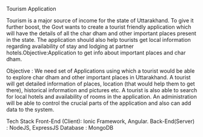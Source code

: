 Tourism Application

Tourism is a major source of income for the state of Uttarakhand. To give it further boost, the Govt wants to create a tourist friendly application which will have the details of all the char dham and other important places present in the state. The application should also help tourists get local information regarding availability of stay and lodging at partner hotels.Objective:Application to get info about important places and char dham.

Objective : We need set of Applications using which a tourist would be able to explore char dham and other important places in Uttarakhand. A tourist will get detailed information of places, location (that would help them to get there), historical information and pictures etc. A tourist is also able to search for local hotels and availability of rooms in the application. An administration will be able to control the crucial parts of the application and also can add data to the system.

Tech Stack Front-End (Client): Ionic Framework, Angular. Back-End(Server) : NodeJS, ExpressJS Database : MongoDB